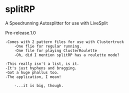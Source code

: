 # splitRP
A Speedrunning Autosplitter for use with LiveSplit

Pre-release.1.0

	-Comes with 2 pattern files for use with Clustertruck
		-One flie for regular running.
		-One file for playing ClusterRoulette
		-Oh, did I mention splitRP has a roulette mode?
	
	-This really isn't a list, is it.
	-It's just hyphens and bragging.
	-Got a huge phallus too.
	-The application, I mean!
	
		-...it is big, though.
